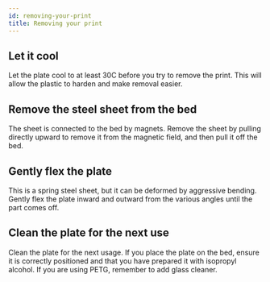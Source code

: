 ```yaml
---
id: removing-your-print
title: Removing your print
---
```


## Let it cool
Let the plate cool to at least 30C before you try to remove the print. This will allow the plastic to harden and make removal easier.

## Remove the steel sheet from the bed
The sheet is connected to the bed by magnets. Remove the sheet by pulling directly upward to remove it from the magnetic field, and then pull it off the bed.

## Gently flex the plate
This is a spring steel sheet, but it can be deformed by aggressive bending. Gently flex the plate inward and outward from the various angles until the part comes off.

## Clean the plate for the next use
Clean the plate for the next usage. If you place the plate on the bed, ensure it is correctly positioned and that you have prepared it with isopropyl alcohol. If you are using PETG, remember to add glass cleaner.